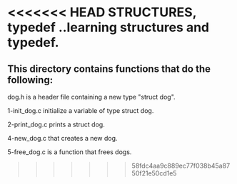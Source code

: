 <<<<<<< HEAD
STRUCTURES, typedef ..learning structures and typedef.
=======
## This directory contains functions that do the following:

dog.h is a header file containing a new type "struct dog".

1-init_dog.c initialize a variable of type struct dog.

2-print_dog.c prints a struct dog.

4-new_dog.c that creates a new dog.

5-free_dog.c is a function that frees dogs.
>>>>>>> 58fdc4aa9c889ec77f038b45a8750f21e50cd1e5
